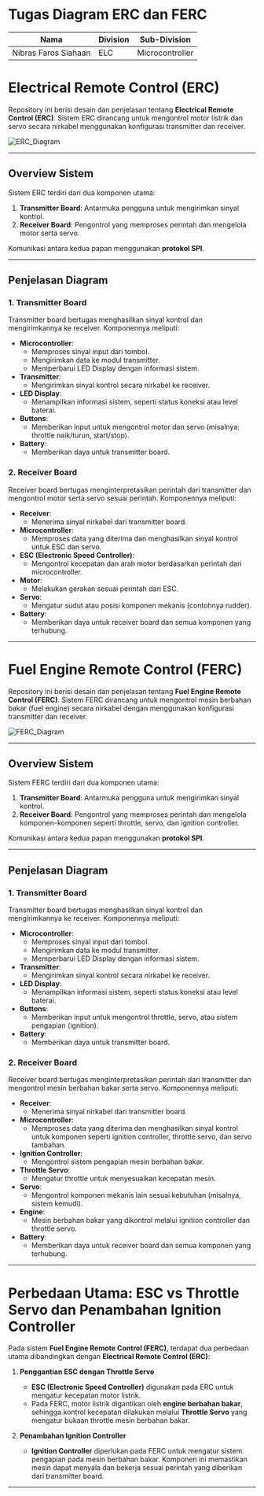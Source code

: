 # Tugas Diagram ERC dan FERC

| Nama | Division | Sub-Division |
| ----- | ---------- | ---------- |
| Nibras Faros Siahaan | ELC | Microcontroller |


# Electrical Remote Control (ERC)

Repository ini berisi desain dan penjelasan tentang **Electrical Remote Control (ERC)**. Sistem ERC dirancang untuk mengontrol motor listrik dan servo secara nirkabel menggunakan konfigurasi transmitter dan receiver.

![ERC_Diagram](https://github.com/user-attachments/assets/da540e29-be60-4c41-bbc6-b068dba18e7d)

---

## **Overview Sistem**

Sistem ERC terdiri dari dua komponen utama:
1. **Transmitter Board**: Antarmuka pengguna untuk mengirimkan sinyal kontrol.
2. **Receiver Board**: Pengontrol yang memproses perintah dan mengelola motor serta servo.

Komunikasi antara kedua papan menggunakan **protokol SPI**.

---

## **Penjelasan Diagram**

### **1. Transmitter Board**
Transmitter board bertugas menghasilkan sinyal kontrol dan mengirimkannya ke receiver. Komponennya meliputi:
- **Microcontroller**:
  - Memproses sinyal input dari tombol.
  - Mengirimkan data ke modul transmitter.
  - Memperbarui LED Display dengan informasi sistem.
- **Transmitter**:
  - Mengirimkan sinyal kontrol secara nirkabel ke receiver.
- **LED Display**:
  - Menampilkan informasi sistem, seperti status koneksi atau level baterai.
- **Buttons**:
  - Memberikan input untuk mengontrol motor dan servo (misalnya: throttle naik/turun, start/stop).
- **Battery**:
  - Memberikan daya untuk transmitter board.

### **2. Receiver Board**
Receiver board bertugas menginterpretasikan perintah dari transmitter dan mengontrol motor serta servo sesuai perintah. Komponennya meliputi:
- **Receiver**:
  - Menerima sinyal nirkabel dari transmitter board.
- **Microcontroller**:
  - Memproses data yang diterima dan menghasilkan sinyal kontrol untuk ESC dan servo.
- **ESC (Electronic Speed Controller)**:
  - Mengontrol kecepatan dan arah motor berdasarkan perintah dari microcontroller.
- **Motor**:
  - Melakukan gerakan sesuai perintah dari ESC.
- **Servo**:
  - Mengatur sudut atau posisi komponen mekanis (contohnya rudder).
- **Battery**:
  - Memberikan daya untuk receiver board dan semua komponen yang terhubung.

---


# Fuel Engine Remote Control (FERC)

Repository ini berisi desain dan penjelasan tentang **Fuel Engine Remote Control (FERC)**. Sistem FERC dirancang untuk mengontrol mesin berbahan bakar (fuel engine) secara nirkabel dengan menggunakan konfigurasi transmitter dan receiver.

![FERC_Diagram](https://github.com/user-attachments/assets/9a4d1541-d2b2-43c8-b01f-b808a09ed85e)

---

## **Overview Sistem**

Sistem FERC terdiri dari dua komponen utama:
1. **Transmitter Board**: Antarmuka pengguna untuk mengirimkan sinyal kontrol.
2. **Receiver Board**: Pengontrol yang memproses perintah dan mengelola komponen-komponen seperti throttle, servo, dan ignition controller.

Komunikasi antara kedua papan menggunakan **protokol SPI**.

---

## **Penjelasan Diagram**

### **1. Transmitter Board**
Transmitter board bertugas menghasilkan sinyal kontrol dan mengirimkannya ke receiver. Komponennya meliputi:
- **Microcontroller**:
  - Memproses sinyal input dari tombol.
  - Mengirimkan data ke modul transmitter.
  - Memperbarui LED Display dengan informasi sistem.
- **Transmitter**:
  - Mengirimkan sinyal kontrol secara nirkabel ke receiver.
- **LED Display**:
  - Menampilkan informasi sistem, seperti status koneksi atau level baterai.
- **Buttons**:
  - Memberikan input untuk mengontrol throttle, servo, atau sistem pengapian (ignition).
- **Battery**:
  - Memberikan daya untuk transmitter board.

### **2. Receiver Board**
Receiver board bertugas menginterpretasikan perintah dari transmitter dan mengontrol mesin berbahan bakar serta servo. Komponennya meliputi:
- **Receiver**:
  - Menerima sinyal nirkabel dari transmitter board.
- **Microcontroller**:
  - Memproses data yang diterima dan menghasilkan sinyal kontrol untuk komponen seperti ignition controller, throttle servo, dan servo tambahan.
- **Ignition Controller**:
  - Mengontrol sistem pengapian mesin berbahan bakar.
- **Throttle Servo**:
  - Mengatur throttle untuk menyesuaikan kecepatan mesin.
- **Servo**:
  - Mengontrol komponen mekanis lain sesuai kebutuhan (misalnya, sistem kemudi).
- **Engine**:
  - Mesin berbahan bakar yang dikontrol melalui ignition controller dan throttle servo.
- **Battery**:
  - Memberikan daya untuk receiver board dan semua komponen yang terhubung.

---


# Perbedaan Utama: ESC vs Throttle Servo dan Penambahan Ignition Controller

Pada sistem **Fuel Engine Remote Control (FERC)**, terdapat dua perbedaan utama dibandingkan dengan **Electrical Remote Control (ERC)**:

1. **Penggantian ESC dengan Throttle Servo**  
   - **ESC (Electronic Speed Controller)** digunakan pada ERC untuk mengatur kecepatan motor listrik.  
   - Pada FERC, motor listrik digantikan oleh **engine berbahan bakar**, sehingga kontrol kecepatan dilakukan melalui **Throttle Servo** yang mengatur bukaan throttle mesin berbahan bakar.

2. **Penambahan Ignition Controller**  
   - **Ignition Controller** diperlukan pada FERC untuk mengatur sistem pengapian pada mesin berbahan bakar. Komponen ini memastikan mesin dapat menyala dan bekerja sesuai perintah yang diberikan dari transmitter board.

---
